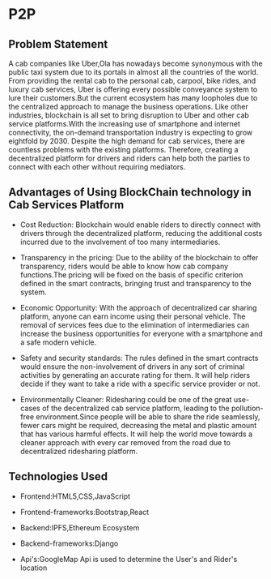 # P2P

## Problem Statement

A cab companies like Uber,Ola has nowadays become synonymous with the public taxi system due to its portals in almost all the countries of the world. From providing the rental cab to the personal cab, carpool, bike rides, and luxury cab services, Uber is offering every possible conveyance system to lure their customers.But the current ecosystem has many loopholes due to the centralized approach to manage the business operations. Like other industries, blockchain is all set to bring disruption to Uber and other cab service platforms.With the increasing use of smartphone and internet connectivity, the on-demand transportation industry is expecting to grow eightfold by 2030. Despite the high demand for cab services, there are countless problems with the existing platforms. Therefore, creating a decentralized platform for drivers and riders can help both the parties to connect with each other without requiring mediators.

## Advantages of Using BlockChain technology in Cab Services Platform

- Cost Reduction:
  Blockchain would enable riders to directly connect with drivers through the decentralized platform, reducing the additional costs incurred due to the involvement of too many intermediaries.

- Transparency in the pricing:
  Due to the ability of the blockchain to offer transparency, riders would be able to know how cab company functions.The pricing will be fixed on the basis of specific criterion defined in the smart contracts, bringing trust and transparency to the system.

- Economic Opportunity:
  With the approach of decentralized car sharing platform, anyone can earn income using their personal vehicle. The removal of services fees due to the elimination of intermediaries can increase the business opportunities for everyone with a smartphone and a safe modern vehicle.

- Safety and security standards:
  The rules defined in the smart contracts would ensure the non-involvement of drivers in any sort of criminal activities by generating an accurate rating for them. It will help riders decide if they want to take a ride with a specific service provider or not.

- Environmentally Cleaner:
  Ridesharing could be one of the great use-cases of the decentralized cab service platform, leading to the pollution-free environment.Since people will be able to share the ride seamlessly, fewer cars might be required, decreasing the metal and plastic amount that has various harmful effects. It will help the world move towards a cleaner approach with every car removed from the road due to decentralized ridesharing platform.

## Technologies Used

- Frontend:HTML5,CSS,JavaScript

- Frontend-frameworks:Bootstrap,React

- Backend:IPFS,Ethereum Ecosystem

- Backend-frameworks:Django

- Api's:GoogleMap Api is used to determine the User's and Rider's location

